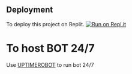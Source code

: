 ## Deployment

To deploy this project on Replit.
[![Run on Repl.it](https://repl.it/badge/@yanoshimykhailo/Discord-Bot)](https://repl.it/@yanoshimykhailo/Discord-Bot)

# To host BOT 24/7
Use [UPTIMEROBOT](https://uptimerobot.com/login) to run bot 24/7
